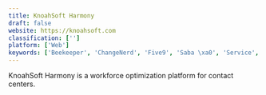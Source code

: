 ```yaml
---
title: KnoahSoft Harmony
draft: false 
website: https://knoahsoft.com
classification: ['']
platform: ['Web']
keywords: ['Beekeeper', 'ChangeNerd', 'Five9', 'Saba \xa0', 'Service', 'WorkFusion', 'WorkJam', 'nGUVU']
---
```

KnoahSoft Harmony is a workforce optimization platform for contact centers.